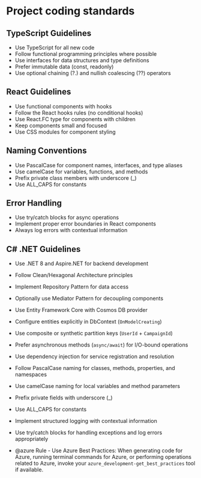 # Project coding standards

## TypeScript Guidelines
- Use TypeScript for all new code
- Follow functional programming principles where possible
- Use interfaces for data structures and type definitions
- Prefer immutable data (const, readonly)
- Use optional chaining (?.) and nullish coalescing (??) operators

## React Guidelines
- Use functional components with hooks
- Follow the React hooks rules (no conditional hooks)
- Use React.FC type for components with children
- Keep components small and focused
- Use CSS modules for component styling

## Naming Conventions
- Use PascalCase for component names, interfaces, and type aliases
- Use camelCase for variables, functions, and methods
- Prefix private class members with underscore (_)
- Use ALL_CAPS for constants

## Error Handling
- Use try/catch blocks for async operations
- Implement proper error boundaries in React components
- Always log errors with contextual information

## C# .NET Guidelines
- Use .NET 8 and Aspire.NET for backend development
- Follow Clean/Hexagonal Architecture principles
- Implement Repository Pattern for data access
- Optionally use Mediator Pattern for decoupling components
- Use Entity Framework Core with Cosmos DB provider
- Configure entities explicitly in DbContext (`OnModelCreating`)
- Use composite or synthetic partition keys (`UserId` + `CampaignId`)
- Prefer asynchronous methods (`async/await`) for I/O-bound operations
- Use dependency injection for service registration and resolution
- Follow PascalCase naming for classes, methods, properties, and namespaces
- Use camelCase naming for local variables and method parameters
- Prefix private fields with underscore (_)
- Use ALL_CAPS for constants
- Implement structured logging with contextual information
- Use try/catch blocks for handling exceptions and log errors appropriately

- @azure Rule - Use Azure Best Practices: When generating code for Azure, running terminal commands for Azure, or performing operations related to Azure, invoke your `azure_development-get_best_practices` tool if available.
